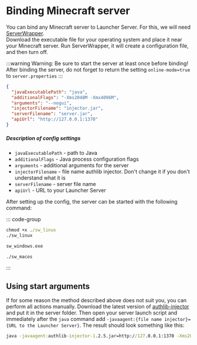 # Binding Minecraft server

You can bind any Minecraft server to Launcher Server. For this, we will need [ServerWrapper](https://github.com/AuroraTeam/ServerWrapper/releases).\
Download the executable file for your operating system and place it near your Minecraft server. Run ServerWrapper, it will create a configuration file, and then turn off.

:::warning Warning:
Be sure to start the server at least once before binding!
After binding the server, do not forget to return the setting `online-mode=true` to `server.properties`
:::

```json
{
  "javaExecutablePath": "java",
  "additionalFlags": "-Xms2048M -Xmx4096M",
  "arguments": "--nogui",
  "injectorFilename": "injector.jar",
  "serverFilename": "server.jar",
  "apiUrl": "http://127.0.0.1:1370"
}
```

##### Description of config settings

- `javaExecutablePath` - path to Java
- `additionalFlags` - Java process configuration flags
- `arguments` - additional arguments for the server
- `injectorFilename` - file name authlib injector. Don't change it if you don't understand what it is
- `serverFilename` - server file name
- `apiUrl` - URL to your Launcher Server

After setting up the config, the server can be started with the following command:

::: code-group
```cmd [Linux]
chmod +x ./sw_linux
./sw_linux
```

```cmd [Windows]
sw_windows.exe
```

```cmd [MacOS]
./sw_macos
```
:::

## Using start arguments
If for some reason the method described above does not suit you, you can perform all actions manually.
Download the latest version of [authlib-injector](https://github.com/yushijinhun/authlib-injector/releases) and put it in the server folder. Then open your server launch script and immediately after the `java` command add `-javaagent:{file name injector}={URL to the Launcher Server}`. The result should look something like this:

```cmd
java -javaagent:authlib-injector-1.2.5.jar=http://127.0.0.1:1370 -Xms2G -Xmx4G -jar paper.jar nogui
```
